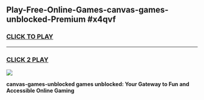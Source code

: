 
## Play-Free-Online-Games-canvas-games-unblocked-Premium #x4qvf
<h3>
<a href="https://premium.freeplayer.one?title=canvas-games-unblocked&ref=8M">CLICK TO PLAY</a></h3>
<hr>

<h3>
<a href="https://premium.freeplayer.one?title=canvas-games-unblocked&ref=8M">CLICK 2 PLAY</a>
  
</h3>

<a href="https://premium.freeplayer.one?title=canvas-games-unblocked&ref=8M"><img src="https://clearcache.store/games.png"></a>


**canvas-games-unblocked games unblocked: Your Gateway to Fun and Accessible Online Gaming**

